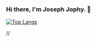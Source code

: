 ### Hi there, I'm Joseph Jophy. 👋

[![Top Langs](https://github-readme-stats.vercel.app/api/top-langs/?username=josephjophy&layout=compact&theme=vision-friendly-dark)](https://github.com/josephjophy/github-readme-stats)

//
<!--
**josephjophy/josephjophy** is a ✨ _special_ ✨ repository because its `README.md` (this file) appears on your GitHub profile.

Here are some ideas to get you started:

- 🔭 I’m currently working on ...
- 🌱 I’m currently learning ...
- 👯 I’m looking to collaborate on ...
- 🤔 I’m looking for help with ...
- 💬 Ask me about ...
- 📫 How to reach me: ...
- 😄 Pronouns: ...
- ⚡ Fun fact: ...
-->
